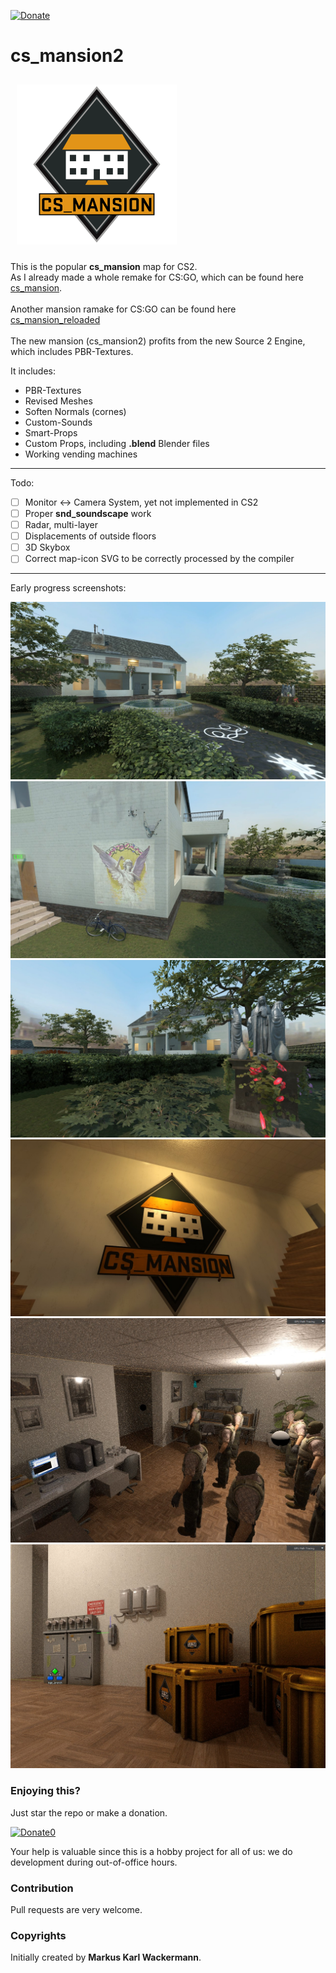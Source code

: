 [![Donate](https://img.shields.io/badge/Donate-PayPal-green.svg)](https://www.paypal.com/pools/c/8ZXWv1d784)

cs_mansion2
===========

<img src="raw/logo/logo_1024.png" style="width:256px;margin:auto;padding:10px" />

This is the popular **cs_mansion** map for CS2.<br/>
As I already made a whole remake for CS:GO, which can be found here [cs_mansion](https://steamcommunity.com/sharedfiles/filedetails/?id=127079570).<br/>
<br/>
Another mansion ramake for CS:GO can be found here [cs_mansion_reloaded](https://steamcommunity.com/sharedfiles/filedetails/?id=269972467)<br/>
<br/>
The new mansion (cs_mansion2) profits from the new Source 2 Engine, which includes PBR-Textures.

It includes:

- PBR-Textures
- Revised Meshes
- Soften Normals (cornes)
- Custom-Sounds
- Smart-Props
- Custom Props, including **.blend** Blender files
- Working vending machines

---

Todo:

- [ ] Monitor <-> Camera System, yet not implemented in CS2
- [ ] Proper **snd_soundscape** work
- [ ] Radar, multi-layer
- [ ] Displacements of outside floors
- [ ] 3D Skybox
- [ ] Correct map-icon SVG to be correctly processed by the compiler

---

Early progress screenshots:

![](screenshots/0.jpg)
![](screenshots/1.jpg)
![](screenshots/2.jpg)
![](screenshots/3.jpg)
![](screenshots/4.jpg)
![](screenshots/5.jpg)

### Enjoying this?
Just star the repo or make a donation.

[![Donate0](https://img.shields.io/badge/Donate-PayPal-green.svg)](https://www.paypal.com/pools/c/8ZXWv1d784)

Your help is valuable since this is a hobby project for all of us: we do development during out-of-office hours.

### Contribution
Pull requests are very welcome.
### Copyrights
Initially created by **Markus Karl Wackermann**.
